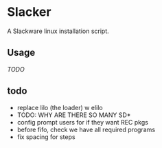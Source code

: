 # Slacker

A Slackware linux installation script.

## Usage

*TODO*


## todo

* replace lilo (the loader) w elilo
* TODO: WHY ARE THERE SO MANY SD*
* config prompt users for if they want REC pkgs
* before fifo, check we have all required programs
* fix spacing for steps